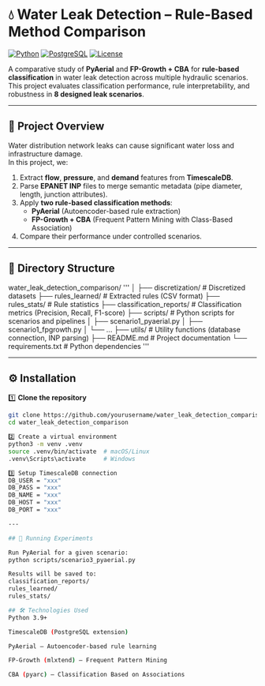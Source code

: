 # 💧 Water Leak Detection – Rule-Based Method Comparison

[![Python](https://img.shields.io/badge/Python-3.9+-blue.svg)](https://www.python.org/)
[![PostgreSQL](https://img.shields.io/badge/PostgreSQL-TimescaleDB-green.svg)](https://www.timescale.com/)
[![License](https://img.shields.io/badge/License-MIT-yellow.svg)](LICENSE)

A comparative study of **PyAerial** and **FP-Growth + CBA** for **rule-based classification** in water leak detection across multiple hydraulic scenarios.  
This project evaluates classification performance, rule interpretability, and robustness in **8 designed leak scenarios**.

---

## 📌 Project Overview

Water distribution network leaks can cause significant water loss and infrastructure damage.  
In this project, we:

1. Extract **flow**, **pressure**, and **demand** features from **TimescaleDB**.
2. Parse **EPANET INP** files to merge semantic metadata (pipe diameter, length, junction attributes).
3. Apply **two rule-based classification methods**:
   - **PyAerial** (Autoencoder-based rule extraction)
   - **FP-Growth + CBA** (Frequent Pattern Mining with Class-Based Association)
4. Compare their performance under controlled scenarios.
---

## 📂 Directory Structure

water_leak_detection_comparison/
'''
│
├── discretization/ # Discretized datasets
├── rules_learned/ # Extracted rules (CSV format)
├── rules_stats/ # Rule statistics
├── classification_reports/ # Classification metrics (Precision, Recall, F1-score)
├── scripts/ # Python scripts for scenarios and pipelines
│ ├── scenario1_pyaerial.py
│ ├── scenario1_fpgrowth.py
│ └── ...
├── utils/ # Utility functions (database connection, INP parsing)
├── README.md # Project documentation
└── requirements.txt # Python dependencies
'''

---

## ⚙️ Installation

1️⃣ **Clone the repository**
```bash
git clone https://github.com/yourusername/water_leak_detection_comparison.git
cd water_leak_detection_comparison

2️⃣ Create a virtual environment
python3 -m venv .venv
source .venv/bin/activate  # macOS/Linux
.venv\Scripts\activate     # Windows

3️⃣ Setup TimescaleDB connection
DB_USER = "xxx"
DB_PASS = "xxx"
DB_NAME = "xxx"
DB_HOST = "xxx"
DB_PORT = "xxx"

---

## 🚀 Running Experiments

Run PyAerial for a given scenario:
python scripts/scenario3_pyaerial.py

Results will be saved to:
classification_reports/
rules_learned/
rules_stats/

## 🛠 Technologies Used
Python 3.9+

TimescaleDB (PostgreSQL extension)

PyAerial – Autoencoder-based rule learning

FP-Growth (mlxtend) – Frequent Pattern Mining

CBA (pyarc) – Classification Based on Associations

